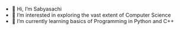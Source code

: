 - 👋 Hi, I’m Sabyasachi 
- 👀 I’m interested in exploring the vast extent of Computer Science
- 🌱 I’m currently learning basics of Programming in Python and C++


<!---
Sachi-27/Sachi-27 is a ✨ special ✨ repository because its `README.md` (this file) appears on your GitHub profile.
You can click the Preview link to take a look at your changes.
--->
